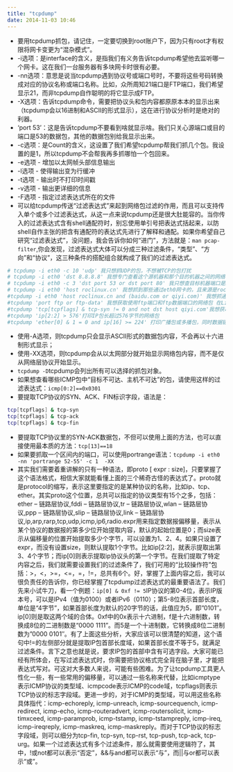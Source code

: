 ```yaml
---
title: "tcpdump"
date: 2014-11-03 10:46
---
```

+ 要用tcpdump抓包，请记住，一定要切换到root账户下，因为只有root才有权限将网卡变更为“混杂模式”。
+ -i选项：是interface的含义，是指我们有义务告诉tcpdump希望他去监听哪一个网卡。这在我们一台服务器有多块网卡时很有必要。
+ -nn选项：意思是说当tcpdump遇到协议号或端口号时，不要将这些号码转换成对应的协议名称或端口名称。比如，众所周知21端口是FTP端口，我们希望显示21，而非tcpdump自作聪明的将它显示成FTP。
+ -X选项：告诉tcpdump命令，需要把协议头和包内容都原原本本的显示出来（tcpdump会以16进制和ASCII的形式显示），这在进行协议分析时是绝对的利器。
+ ‘port 53’：这是告诉tcpdump不要看到啥就显示啥。我们只关心源端口或目的端口是53的数据包，其他的数据包别给我显示出来。
+ -c选项：是Count的含义，这设置了我们希望tcpdump帮我们抓几个包。我设置的是1，所以tcpdump不会帮我再多抓哪怕一个包回来。
+ -e选项 - 增加以太网帧头部信息输出
+ -l选项 - 使得输出变为行缓冲
+ -t选项 - 输出时不打印时间戳
+ -v选项 - 输出更详细的信息
+ -F选项 - 指定过滤表达式所在的文件
+ 可以给tcpdump传送“过滤表达式”来起到网络包过滤的作用，而且可以支持传入单个或多个过滤表达式，从这一点来说tcpdump还是很大肚能容的。当你传入的过滤表达式含有shell通配符时，别忘使用单引号把表达式括起来，以防shell自作主张的把含有通配符的表达式先进行了解释和通配。如果你希望自己研究“过滤表达式”，没问题，我会告诉你如何“进门”，方法就是：``man pcap-filter``,你会发现，过滤表达式大体可以分成三种过滤条件，“类型”、“方向”和“协议”，这三种条件的搭配组合就构成了我们的过滤表达式。

```bash
# tcpdump -i eth0 -c 10 'udp' 我只想抓UDP的包，不想被TCP的包打扰
# tcpdump -i eth0 'dst 8.8.8.8' 我想专门查看这个源机器和那个目的机器之间的网络包，不想被其他无关的机器打扰
# tcpdump -i eth0 -c 3 'dst port 53 or dst port 80' 我只想查目标机器端口是53或80的网络包，其他端口的我不关注
# tcpdump -i eth0 'host roclinux.cn' 我想抓到那些通过eth0网卡的，且来源是roclinux.cn服务器或者目标是roclinux.cn服务器的网络包
#tcpdump -i eth0 'host roclinux.cn and (baidu.com or qiyi.com)' 我想抓通过eth0网卡的，且roclinux.cn和baidu.com之间通讯的网络包，或者，roclinux.cn和qiyi.com之间通讯的网络包
#tcpdump 'port ftp or ftp-data' 我想获取使用ftp端口和ftp数据端口的网络包 在Linux系统中，/etc/services这个文件里面，就存储着所有知名服务和传输层端口的对应关系。这个对应关系是由IANA组织（the Internet Assigned Numbers Authority，互联网数字分配机构）来全权负责的，你可以到这个链接http://www.iana.org/assignments/port-numbers通过Web方式查到。如果你直接把/etc/services里的ftp对应的端口值从21改为了8888，那么tcpdump就会去抓端口含有8888的网络包了。
#tcpdump 'tcp[tcpflags] & tcp-syn != 0 and not dst host qiyi.com'我想获取roclinux.cn和baidu.com之间建立TCP三次握手中第一个网络包，即带有SYN标记位的网络包，另外，目的主机不能是qiyi.com
#tcpdump 'ip[2:2] > 576'打印IP包长超过576字节的网络包
#tcpdump 'ether[0] & 1 = 0 and ip[16] >= 224' 打印广播包或多播包，同时数据链路层不是通过以太网媒介进行的。
```
+ 使用-A选项，则tcpdump只会显示ASCII形式的数据包内容，不会再以十六进制形式显示；
+ 使用-XX选项，则tcpdump会从以太网部分就开始显示网络包内容，而不是仅从网络层协议开始显示。
+ ``tcpdump -D``tcpdump会列出所有可以选择的抓包对象。
+ 如果想查看哪些ICMP包中“目标不可达、主机不可达”的包，请使用这样的过滤表达式：``icmp[0:2]==0x0301``
+ 要提取TCP协议的SYN、ACK、FIN标识字段，语法是：

```bash 
tcp[tcpflags] & tcp-syn
tcp[tcpflags] & tcp-ack
tcp[tcpflags] & tcp-fin
```
+ 要提取TCP协议里的SYN-ACK数据包，不但可以使用上面的方法，也可以直接使用最本质的方法：``tcp[13]==18``
+ 如果要抓取一个区间内的端口，可以使用portrange语法：``tcpdump -i eth0 -nn 'portrange 52-55' -c 1  -XX``
+ 其实我们需要着重讲解的只有一种语法，即proto [ expr : size]，只要掌握了这个语法格式，相信大家就能看懂上面的三个稀奇古怪的表达式了。proto就是protocol的缩写，表示这里要指定的是某种协议的名称，比如ip、tcp、ether。其实proto这个位置，总共可以指定的协议类型有15个之多，包括：ether – 链路层协议,fddi – 链路层协议,tr – 链路层协议,wlan – 链路层协议,ppp – 链路层协议,slip – 链路层协议,link – 链路层协议,ip,arp,rarp,tcp,udp,icmp,ip6,radio.expr用来指定数据报偏移量，表示从某个协议的数据报的第多少位开始提取内容，默认的起始位置是0；而size表示从偏移量的位置开始提取多少个字节，可以设置为1、2、4。如果只设置了expr，而没有设置size，则默认提取1个字节。比如ip[2:2]，就表示提取出第3、4个字节；而ip[0]则表示提取ip协议头的第一个字节。在我们提取了特定内容之后，我们就需要设置我们的过滤条件了，我们可用的“比较操作符”包括：>，<，>=，<=，=，!=，总共有6个。好，掌握了上面内容之后，我可以很负责任的告诉你，你已经掌握了tcpdump过滤表达式的最重要语法了。我们先来小试牛刀，看一个例题：``ip[0] & 0xf != 5``IP协议的第0-4位，表示IP版本号，可以是IPv4（值为0100）或者IPv6（0110）；第5-8位表示首部长度，单位是“4字节”，如果首部长度为默认的20字节的话，此值应为5，即”0101″。ip[0]则是取这两个域的合体。0xf中的0x表示十六进制，f是十六进制数，转换成8位的二进制数是“0000 1111”。而5是一个十进制数，它转换成8位二进制数为”0000 0101″。有了上面这些分析，大家应该可以很清楚的知道，这个语句中!=的左侧部分就是提取IP包首部长度域，如果首部长度不等于5，就满足过滤条件。言下之意也就是说，要求IP包的首部中含有可选字段。大家可能已经有所体会，在写过滤表达式时，你需要把协议格式完全背在脑子里，才能把表达式写对。可这对大多数人来说，可能有些困难。为了让tcpdump工具更人性化一些，有一些常用的偏移量，可以通过一些名称来代替，比如icmptype表示ICMP协议的类型域、icmpcode表示ICMP的code域，tcpflags则表示TCP协议的标志字段域。更进一步的，对于ICMP的类型域，可以用这些名称具体指代：icmp-echoreply, icmp-unreach, icmp-sourcequench, icmp-redirect, icmp-echo, icmp-routeradvert, icmp-routersolicit, icmp-timxceed, icmp-paramprob, icmp-tstamp, icmp-tstampreply, icmp-ireq, icmp-ireqreply, icmp-maskreq, icmp-maskreply。而对于TCP协议的标志字段域，则可以细分为tcp-fin, tcp-syn, tcp-rst, tcp-push, tcp-ack, tcp-urg。如果一个过滤表达式有多个过滤条件，那么就需要使用逻辑符了，其中，!或not都可以表示“否定”，&&与and都可以表示“与”，而||与or都可以表示“或”。
